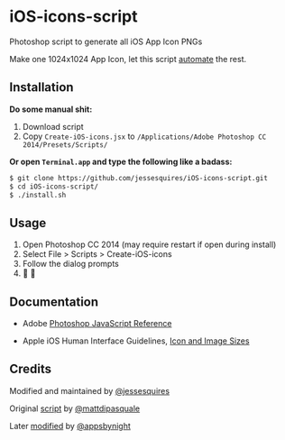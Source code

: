 # iOS-icons-script

Photoshop script to generate all iOS App Icon PNGs

Make one 1024x1024 App Icon, let this script [automate](http://xkcd.com/1319/) the rest.

## Installation

**Do some manual shit:**

1. Download script
2. Copy `Create-iOS-icons.jsx` to `/Applications/Adobe Photoshop CC 2014/Presets/Scripts/`

**Or open `Terminal.app` and type the following like a badass:**
```bash
$ git clone https://github.com/jessesquires/iOS-icons-script.git
$ cd iOS-icons-script/
$ ./install.sh
```

## Usage

1. Open Photoshop CC 2014 (may require restart if open during install)
2. Select File > Scripts > Create-iOS-icons
3. Follow the dialog prompts
4. :tada: :beer:

## Documentation

* Adobe [Photoshop JavaScript Reference](http://www.adobe.com/devnet/photoshop/scripting.html)

* Apple iOS Human Interface Guidelines, [Icon and Image Sizes](https://developer.apple.com/library/ios/documentation/userexperience/conceptual/mobilehig/IconMatrix.html)

## Credits

Modified and maintained by [@jessesquires](https://github.com/jessesquires)

Original [script](https://gist.github.com/mattdipasquale/711203) by [@mattdipasquale](https://github.com/mattdipasquale)

Later [modified](https://gist.github.com/appsbynight/3681050) by [@appsbynight](https://github.com/appsbynight)
